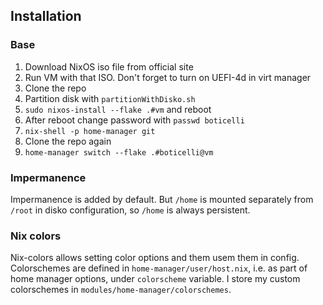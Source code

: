 ## Installation

### Base

1. Download NixOS iso file from official site
2. Run VM with that ISO. Don't forget to turn on UEFI-4d in virt manager
3. Clone the repo
4. Partition disk with `partitionWithDisko.sh`
5. `sudo nixos-install --flake .#vm` and reboot
6. After reboot change password with `passwd boticelli`
7. `nix-shell -p home-manager git`
8. Clone the repo again
9. `home-manager switch --flake .#boticelli@vm`

### Impermanence

Impermanence is added by default. But `/home` is mounted separately from `/root` in disko configuration, so `/home` is always persistent.

### Nix colors

Nix-colors allows setting color options and them usem them in config. Colorschemes are defined in `home-manager/user/host.nix`, i.e. as part of home manager options, under `colorscheme` variable. I store my custom colorschemes in `modules/home-manager/colorschemes`.